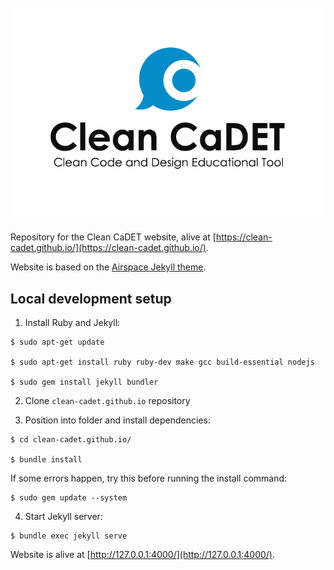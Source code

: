 <h1 align="center">
  <br>
  <img src="/img/ccadet_text.png" alt="Clean CaDET"/>
</h1>

Repository for the Clean CaDET website, alive at [https://clean-cadet.github.io/](https://clean-cadet.github.io/). 

Website is based on the [Airspace Jekyll theme](https://jekyllthemes.io/theme/airspace-jekyll).

## Local development setup

1. Install Ruby and Jekyll:  
```shell script
$ sudo apt-get update

$ sudo apt-get install ruby ruby-dev make gcc build-essential nodejs  

$ sudo gem install jekyll bundler
```

2. Clone `clean-cadet.github.io` repository

3. Position into folder and install dependencies:  
```shell script
$ cd clean-cadet.github.io/

$ bundle install
```

If some errors happen, try this before running the install command:  
```shell script
$ sudo gem update --system
```

4. Start Jekyll server:
```shell script
$ bundle exec jekyll serve
```

Website is alive at [http://127.0.0.1:4000/](http://127.0.0.1:4000/).

